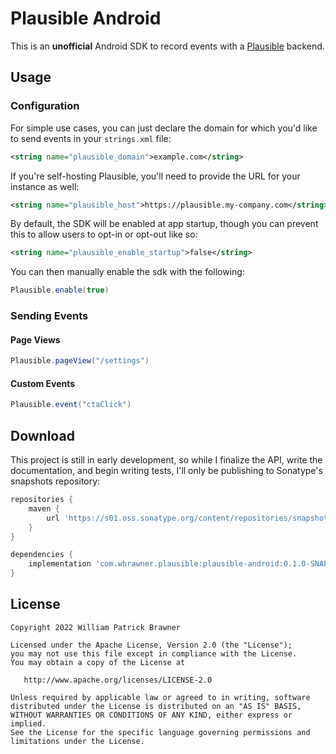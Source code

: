 # Plausible Android

This is an **unofficial** Android SDK to record events with a [Plausible] backend.

## Usage

### Configuration

For simple use cases, you can just declare the domain for which you'd like to send events in your `strings.xml` file:

```xml
<string name="plausible_domain">example.com</string>
```

If you're self-hosting Plausible, you'll need to provide the URL for your instance as well:

```xml
<string name="plausible_host">https://plausible.my-company.com</string>
```

By default, the SDK will be enabled at app startup, though you can prevent this to allow users to
opt-in or opt-out like so:

```xml
<string name="plausible_enable_startup">false</string>
```

You can then manually enable the sdk with the following:

```java
Plausible.enable(true)
```

### Sending Events

#### Page Views

```java
Plausible.pageView("/settings")
```

#### Custom Events

```java
Plausible.event("ctaClick")
```

## Download

This project is still in early development, so while I finalize the API, write the documentation,
and begin writing tests, I'll only be publishing to Sonatype's snapshots repository: 

```groovy
repositories {
    maven {
        url 'https://s01.oss.sonatype.org/content/repositories/snapshots/'
    }
}

dependencies {
    implementation 'com.wbrawner.plausible:plausible-android:0.1.0-SNAPSHOT'
}
```

## License

    Copyright 2022 William Patrick Brawner

    Licensed under the Apache License, Version 2.0 (the "License");
    you may not use this file except in compliance with the License.
    You may obtain a copy of the License at

       http://www.apache.org/licenses/LICENSE-2.0

    Unless required by applicable law or agreed to in writing, software
    distributed under the License is distributed on an "AS IS" BASIS,
    WITHOUT WARRANTIES OR CONDITIONS OF ANY KIND, either express or implied.
    See the License for the specific language governing permissions and
    limitations under the License.

[Plausible]: https://plausible.io